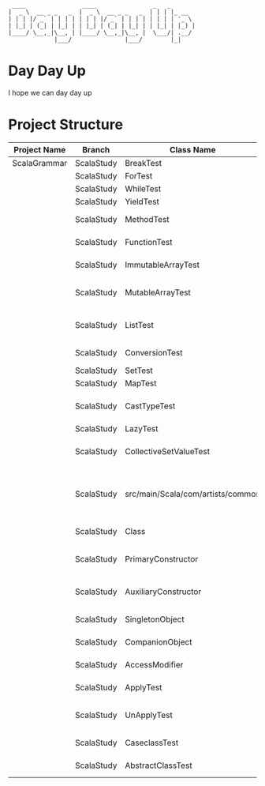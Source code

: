 
```
 ____                ____                _   _       
|  _ \  __ _ _   _  |  _ \  __ _ _   _  | | | |_ __  
| | | |/ _` | | | | | | | |/ _` | | | | | | | | '_ \ 
| |_| | (_| | |_| | | |_| | (_| | |_| | | |_| | |_) |
|____/ \__,_|\__, | |____/ \__,_|\__, |  \___/| .__/ 
             |___/               |___/        |_|   

```
# Day Day Up
I hope we can day day up

# Project Structure
|Project Name| Branch | Class Name | Description|
|------------|--------|------------|------------|
|ScalaGrammar|ScalaStudy| BreakTest|How to use break|
||ScalaStudy| ForTest|How to use for|
||ScalaStudy| WhileTest|How to use while|
||ScalaStudy| YieldTest|How to use yield|
||ScalaStudy| MethodTest|How to use method|
||ScalaStudy| FunctionTest|How to use function|
||ScalaStudy| ImmutableArrayTest|How to use immutable array|
||ScalaStudy| MutableArrayTest|How to use mutable array buffer|
||ScalaStudy| ListTest|How to use immutable/mutable list|
||ScalaStudy| ConversionTest|How to convert type A to type B|
||ScalaStudy| SetTest|How to use set|
||ScalaStudy| MapTest|How to use map|
||ScalaStudy| CastTypeTest|How to cast type(e.g byte -> int)|
||ScalaStudy| LazyTest|How to use lazy| 
||ScalaStudy| CollectiveSetValueTest|How to set value to various variable by collection|
||ScalaStudy| src/main/Scala/com/artists/common|How to use these common methods(e.g. foreach, map. faltten)| 
||ScalaStudy| Class|How to define a class| 
||ScalaStudy| PrimaryConstructor|How to define a primary constructor| 
||ScalaStudy| AuxiliaryConstructor|How to define a auxiliary constructor|
||ScalaStudy| SingletonObject|How to declare singleton object|
||ScalaStudy| CompanionObject|How to declare companion object|
||ScalaStudy| AccessModifier|How to use access modifier|
||ScalaStudy| ApplyTest|How to use apply() in class and object|
||ScalaStudy| UnApplyTest|How to use unapply() in class and object|
||ScalaStudy| CaseclassTest|How to use case class|
||ScalaStudy| AbstractClassTest|How to use abstract class|